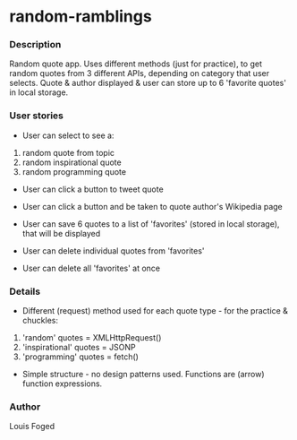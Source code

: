 # random-ramblings

### Description
Random quote app. 
Uses different methods (just for practice), to get random quotes from 3 different APIs, depending on category that user selects.
Quote & author displayed & user can store up to 6 'favorite quotes' in local storage.

### User stories
- User can select to see a:
1. random quote from topic
2. random inspirational quote
3. random programming quote

- User can click a button to tweet quote

- User can click a button and be taken to quote author's Wikipedia page 

- User can save 6 quotes to a list of 'favorites' (stored in local storage), that will be displayed
- User can delete individual quotes from 'favorites'
- User can delete all 'favorites' at once

### Details
- Different (request) method used for each quote type - for the practice & chuckles:
1. 'random' quotes = XMLHttpRequest()
2. 'inspirational' quotes = JSONP
3. 'programming' quotes = fetch()
- Simple structure - no design patterns used. Functions are (arrow) function expressions.

### Author
Louis Foged